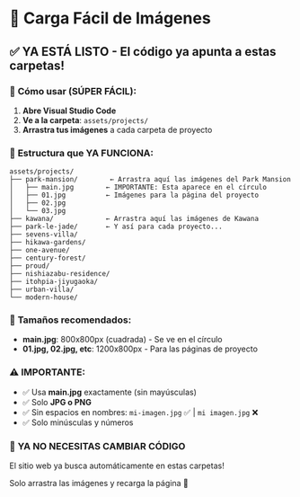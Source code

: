 # 📁 Carga Fácil de Imágenes

## ✅ **YA ESTÁ LISTO** - El código ya apunta a estas carpetas!

### 🎯 **Cómo usar (SÚPER FÁCIL)**:

1. **Abre Visual Studio Code**
2. **Ve a la carpeta**: `assets/projects/`
3. **Arrastra tus imágenes** a cada carpeta de proyecto

### 📂 **Estructura que YA FUNCIONA**:
```
assets/projects/
├── park-mansion/        ← Arrastra aquí las imágenes del Park Mansion
│   ├── main.jpg        ← IMPORTANTE: Esta aparece en el círculo
│   ├── 01.jpg          ← Imágenes para la página del proyecto
│   ├── 02.jpg
│   └── 03.jpg
├── kawana/             ← Arrastra aquí las imágenes de Kawana
├── park-le-jade/       ← Y así para cada proyecto...
├── sevens-villa/
├── hikawa-gardens/
├── one-avenue/
├── century-forest/
├── proud/
├── nishiazabu-residence/
├── itohpia-jiyugaoka/
├── urban-villa/
└── modern-house/
```

### 📏 **Tamaños recomendados**:
- **main.jpg**: 800x800px (cuadrada) - Se ve en el círculo
- **01.jpg, 02.jpg, etc**: 1200x800px - Para las páginas de proyecto

### ⚠️ **IMPORTANTE**:
- ✅ Usa **main.jpg** exactamente (sin mayúsculas)
- ✅ Solo **JPG o PNG**
- ✅ Sin espacios en nombres: `mi-imagen.jpg` ✅ | `mi imagen.jpg` ❌
- ✅ Solo minúsculas y números

### 🚀 **YA NO NECESITAS CAMBIAR CÓDIGO** 
El sitio web ya busca automáticamente en estas carpetas!

Solo arrastra las imágenes y recarga la página 🎉
